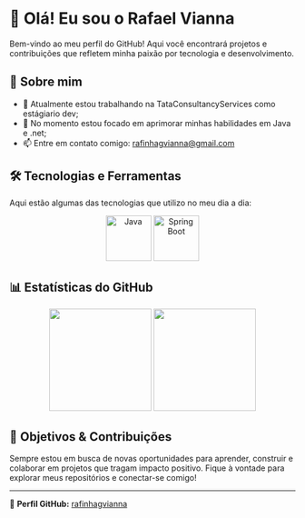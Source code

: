 # 👋 Olá! Eu sou o Rafael Vianna

Bem-vindo ao meu perfil do GitHub! Aqui você encontrará projetos e contribuições que refletem minha paixão por tecnologia e desenvolvimento.

## 🚀 Sobre mim
- 🔭 Atualmente estou trabalhando na TataConsultancyServices como estágiario dev;
- 🌱 No momento estou focado em aprimorar minhas habilidades em Java e .net;
- 📫 Entre em contato comigo: rafinhagvianna@gmail.com

## 🛠️ Tecnologias e Ferramentas
Aqui estão algumas das tecnologias que utilizo no meu dia a dia:

<p align="center">
  <img src="https://cdn.jsdelivr.net/gh/devicons/devicon/icons/java/java-original.svg" alt="Java" width="80" height="80"/>
  <img src="https://cdn.jsdelivr.net/gh/devicons/devicon/icons/spring/spring-original.svg" alt="Spring Boot" width="80" height="80"/>
</p>

## 📊 Estatísticas do GitHub
<div align="center">
  <img height="180em" src="https://github-readme-stats.vercel.app/api?username=rafinhagvianna&show_icons=true&theme=tokyonight"/>
  <img height="180em" src="https://github-readme-stats.vercel.app/api/top-langs/?username=rafinhagvianna&layout=compact&langs_count=7&theme=tokyonight"/>
</div>

## 🎯 Objetivos & Contribuições
Sempre estou em busca de novas oportunidades para aprender, construir e colaborar em projetos que tragam impacto positivo. Fique à vontade para explorar meus repositórios e conectar-se comigo!

---

📍 **Perfil GitHub:** [rafinhagvianna](https://github.com/rafinhagvianna)
